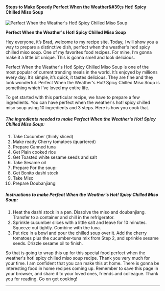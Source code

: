             

#### Steps to Make Speedy Perfect When the Weather&amp;#39;s Hot! Spicy Chilled Miso Soup

![Perfect When the Weather's Hot! Spicy Chilled Miso Soup](https://img-global.cpcdn.com/recipes/6210639348367360/751x532cq70/perfect-when-the-weathers-hot-spicy-chilled-miso-soup-recipe-main-photo.jpg)

**Perfect When the Weather's Hot! Spicy Chilled Miso Soup**

Hey everyone, it’s Brad, welcome to my recipe site. Today, I will show you a way to prepare a distinctive dish, perfect when the weather's hot! spicy chilled miso soup. One of my favorites food recipes. For mine, I’m gonna make it a little bit unique. This is gonna smell and look delicious.

Perfect When the Weather's Hot! Spicy Chilled Miso Soup is one of the most popular of current trending meals in the world. It’s enjoyed by millions every day. It’s simple, it’s quick, it tastes delicious. They are fine and they look wonderful. Perfect When the Weather's Hot! Spicy Chilled Miso Soup is something which I’ve loved my entire life.

To get started with this particular recipe, we have to prepare a few ingredients. You can have perfect when the weather's hot! spicy chilled miso soup using 10 ingredients and 3 steps. Here is how you cook that.

##### The ingredients needed to make Perfect When the Weather's Hot! Spicy Chilled Miso Soup:

1.  Take Cucumber (thinly sliced)
2.  Make ready Cherry tomatoes (quartered)
3.  Prepare Canned tuna
4.  Get Plain cooked rice
5.  Get Toasted white sesame seeds and salt
6.  Take Sesame oil
7.  Prepare For the soup:
8.  Get Bonito dashi stock
9.  Take Miso
10.  Prepare Doubanjiang

##### Instructions to make Perfect When the Weather's Hot! Spicy Chilled Miso Soup:

1.  Heat the dashi stock in a pan. Dissolve the miso and doubanjiang. Transfer to a container and chill in the refrigerator.
2.  Sprinkle cucumber slices with a little salt and leave for 10 minutes. Squeeze out tightly. Combine with the tuna.
3.  Put rice in a bowl and pour the chilled soup over it. Add the cherry tomatoes plus the cucumber-tuna mix from Step 2, and sprinkle sesame seeds. Drizzle sesame oil to finish.

So that is going to wrap this up for this special food perfect when the weather's hot! spicy chilled miso soup recipe. Thank you very much for your time. I am confident that you can make this at home. There is gonna be interesting food in home recipes coming up. Remember to save this page in your browser, and share it to your loved ones, friends and colleague. Thank you for reading. Go on get cooking!

* * *